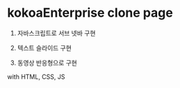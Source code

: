 # kokoaEnterprise clone page

1. 자바스크립트로 서브 넷바 구현

2. 텍스트 슬라이드 구현

3. 동영상 반응형으로 구현

with HTML, CSS, JS
